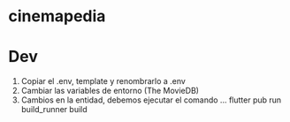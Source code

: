 # cinemapedia

# Dev

1. Copiar el .env, template y renombrarlo a .env
2. Cambiar las variables de entorno (The MovieDB)
3. Cambios en la entidad, debemos ejecutar el comando
   ...
   flutter pub run build_runner build
